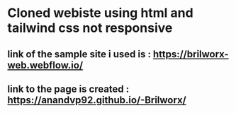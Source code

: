 # Cloned webiste using html and tailwind css not responsive

## link of the sample site i used is : https://brilworx-web.webflow.io/

## link to the page is created : https://anandvp92.github.io/-Brilworx/
